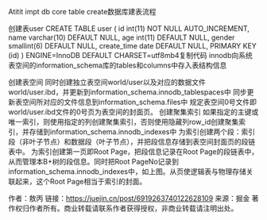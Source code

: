Atitit impt db core table create数据库建表流程


创建表user
 CREATE TABLE user (
    id int(11) NOT NULL AUTO_INCREMENT,
    name varchar(10) DEFAULT NULL,
    age int(11) DEFAULT NULL,
    gender smallint(6) DEFAULT NULL,
    create_time date DEFAULT NULL,
    PRIMARY KEY (id)
) ENGINE=InnoDB DEFAULT CHARSET=utf8mb4复制代码
innodb向系统表空间的information_schema库的tables和columns中存入表结构信息

创建表空间 同时创建独立表空间world/user以及对应的数据文件world/user.ibd，并更新到information_schema.innodb_tablespaces中 
同步更新表空间所对应的文件信息到information_schema.files中 
规定表空间0号文件即world/user.ibd文件的0号页为表空间的封面页。
创建聚集索引 如果指定的主键或唯一索引，则使用指定的列创建聚集索引，否则使用隐藏列row_id创建聚集索引，并存储到information_schema.innodb_indexes中 
为索引创建两个段：索引段（非叶子节点）和数据段（叶子节点），并把段信息存储到表空间封面页的段链表中。
为索引创建第一页即Root Page，把段信息记录在Root Page的段链表中，从而管理本B+树的段信息。同时把Root PageNo记录到information_schema.innodb_indexes中，如上图。从页使逻辑表与物理存储关联起来，这个Root Page相当于索引的封面。

作者：敖丙
链接：https://juejin.cn/post/6919263740122628109
来源：掘金
著作权归作者所有。商业转载请联系作者获得授权，非商业转载请注明出处。


